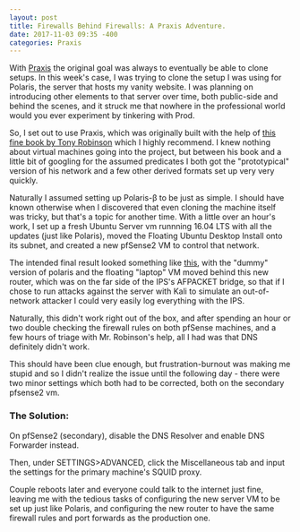 ```yaml
---
layout: post
title: Firewalls Behind Firewalls: A Praxis Adventure.
date: 2017-11-03 09:35 -400
categories: Praxis
---
```


With [Praxis](https://www.psavlabs.com/Projects/praxis.html) the original goal was always to eventually be able to clone setups. In this week's case, I was trying to clone the setup I was using for Polaris, the server that hosts my vanity website. I was planning on introducing other elements to that server over time, both public-side and behind the scenes, and it struck me that nowhere in the professional world would you ever experiment by tinkering with Prod.

So, I set out to use Praxis, which was originally built with the help of [this fine book by Tony Robinson](https://www.amazon.com/Building-Virtual-Machine-Labs-Hands/dp/1546932631) which I highly recommend. I knew nothing about virtual machines going into the project, but between his book and a little bit of googling for the assumed predicates I both got the "prototypical" version of his network and a few other derived formats set up very very quickly.

Naturally I assumed setting up Polaris-β to be just as simple. I should have known otherwise when I discovered that even cloning the machine itself was tricky, but that's a topic for another time. With a little over an hour's work, I set up a fresh Ubuntu Server vm runnning 16.04 LTS with all the updates (just like Polaris), moved the Floating Ubuntu Desktop Install onto its subnet, and created a new pfSense2 VM to control that network.

The intended final result looked something like [this](https://pbs.twimg.com/media/DNp8qQUW0AU4Ply.jpg:large), with the "dummy" version of polaris and the floating "laptop" VM moved behind this new router, which was on the far side of the IPS's AFPACKET bridge, so that if I chose to run attacks against the server with Kali to simulate an out-of-network attacker I could very easily log everything with the IPS.

Naturally, this didn't work right out of the box, and after spending an hour or two double checking the firewall rules on both pfSense machines, and a few hours of triage with Mr. Robinson's help, all I had was that DNS definitely didn't work.

This should have been clue enough, but frustration-burnout was making me stupid and so I didn't realize the issue until the following day - there were two minor settings which both had to be corrected, both on the secondary pfsense2 vm.

### The Solution:
On pfSense2 (secondary), disable the DNS Resolver and enable DNS Forwarder instead.

Then, under SETTINGS>ADVANCED, click the Miscellaneous tab and input the settings for the primary machine's SQUID proxy.

Couple reboots later and everyone could talk to the internet just fine, leaving me with the tedious tasks of configuring the new server VM to be set up just like Polaris, and configuring the new router to have the same firewall rules and port forwards as the production one.
